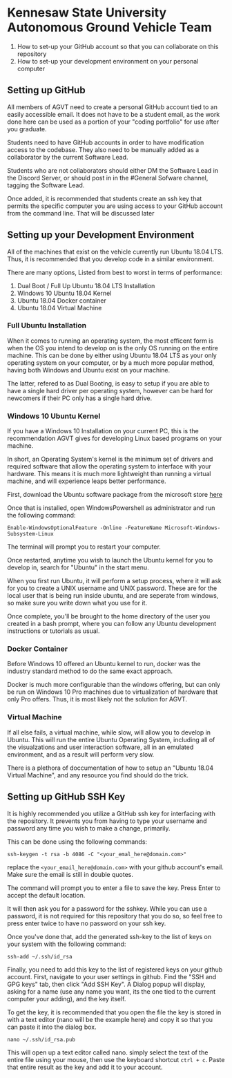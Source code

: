# Kennesaw State University Autonomous Ground Vehicle Team

1. How to set-up your GitHub account so that you can collaborate on this repository
2. How to set-up your development environment on your personal computer

## Setting up GitHub

All members of AGVT need to create a personal GitHub account tied to an easily accessible email. It does not have to be a student email, as the work done here can be used as a portion of your "coding portfolio" for use after you graduate.

Students need to have GitHub accounts in order to have modification access to the codebase. They also need to be manually added as a collaborator by the current Software Lead.

Students who are not collaborators should either DM the Software Lead in the Discord Server, or should post in in the #General Sofware channel, tagging the Software Lead.

Once added, it is recommended that students create an ssh key that permits the specific computer you are using access to your GitHub account from the command line. That will be discussed later

## Setting up your Development Environment 

All of the machines that exist on the vehicle currently run Ubuntu 18.04 LTS. Thus, it is recommended that you develop code in a similar environment.

There are many options, Listed from best to worst in terms of performance:

1. Dual Boot / Full Up Ubuntu 18.04 LTS Installation
2. Windows 10 Ubuntu 18.04 Kernel 
3. Ubuntu 18.04 Docker container
4. Ubuntu 18.04 Virtual Machine

### Full Ubuntu Installation

When it comes to running an operating system, the most efficent form is when the OS you intend to develop on is the only OS running on the entire machine. This can be done by either using Ubuntu 18.04 LTS as your only operating system on your computer, or by a much more popular method, having both Windows and Ubuntu exist on your machine.

The latter, refered to as Dual Booting, is easy to setup if you are able to have a single hard driver per operating system, however can be hard for newcomers if their PC only has a single hard drive. 

### Windows 10 Ubuntu Kernel

If you have a Windows 10 Installation on your current PC, this is the recommendation AGVT gives for developing Linux based programs on your machine. 

In short, an Operating System's kernel is the minimum set of drivers and required software that allow the operating system to interface with your hardware. This means it is much more lightweight than running a virtual machine, and will experience leaps better performance.

First, download the Ubuntu software package from the microsoft store [here](https://www.microsoft.com/en-us/p/ubuntu/9nblggh4msv6?activetab=pivot:overviewtab)

Once that is installed, open WindowsPowershell as administrator and run the following command:

```
Enable-WindowsOptionalFeature -Online -FeatureName Microsoft-Windows-Subsystem-Linux
```

The terminal will prompt you to restart your computer.

Once restarted, anytime you wish to launch the Ubuntu kernel for you to develop in, search for "Ubuntu" in the start menu.

When you first run Ubuntu, it will perform a setup process, where it will ask for you to create a UNIX username and UNIX password. These are for the local user that is being run inside ubuntu, and are seperate from windows, so make sure you write down what you use for it.

Once complete, you'll be brought to the home directory of the user you created in a bash prompt, where you can follow any Ubuntu development instructions or tutorials as usual.

### Docker Container

Before Windows 10 offered an Ubuntu kernel to run, docker was the industry standard method to do the same exact approach. 

Docker is much more configurable than the windows offering, but can only be run on Windows 10 Pro machines due to virtualization of hardware that only Pro offers. Thus, it is most likely not the solution for AGVT.

### Virtual Machine

If all else fails, a virtual machine, while slow, will allow you to develop in Ubuntu. This will run the entire Ubuntu Operating System, including all of the visualzations and user interaction software, all in an emulated environment, and as a result will perform very slow. 

There is a plethora of doccumentation of how to setup an "Ubuntu 18.04 Virtual Machine", and any resource you find should do the trick.

## Setting up GitHub SSH Key

It is highly recommended you utilize a GitHub ssh key for interfacing with the repository. It prevents you from having to type your username and password any time you wish to make a change, primarily.

This can be done using the following commands:

```
ssh-keygen -t rsa -b 4086 -C "<your_emal_here@domain.com>"
```

replace the `<your_email_here@domain.com>` with your github account's email. Make sure the email is still in double quotes.

The command will prompt you to enter a file to save the key. Press Enter to accept the default location.

It will then ask you for a password for the sshkey. While you can use a password, it is not required for this repository that you do so, so feel free to press enter twice to have no password on your ssh key.

Once you've done that, add the generated ssh-key to the list of keys on your system with the following command:

```
ssh-add ~/.ssh/id_rsa
```

Finally, you need to add this key to the list of registered keys on your github account. First, navigate to your user settings in github. Find the "SSH and GPG keys" tab, then click "Add SSH Key". A Dialog popup will display, asking for a name (use any name you want, its the one tied to the current computer your adding), and the key itself. 

To get the key, it is recommended that you open the file the key is stored in with a text editor (nano will be the example here) and copy it so that you can paste it into the dialog box.

```
nano ~/.ssh/id_rsa.pub
```

This will open up a text editor called nano. simply select the text of the entire file using your mouse, then use the keyboard shortcut `ctrl + c`. Paste that entire result as the key and add it to your account.


